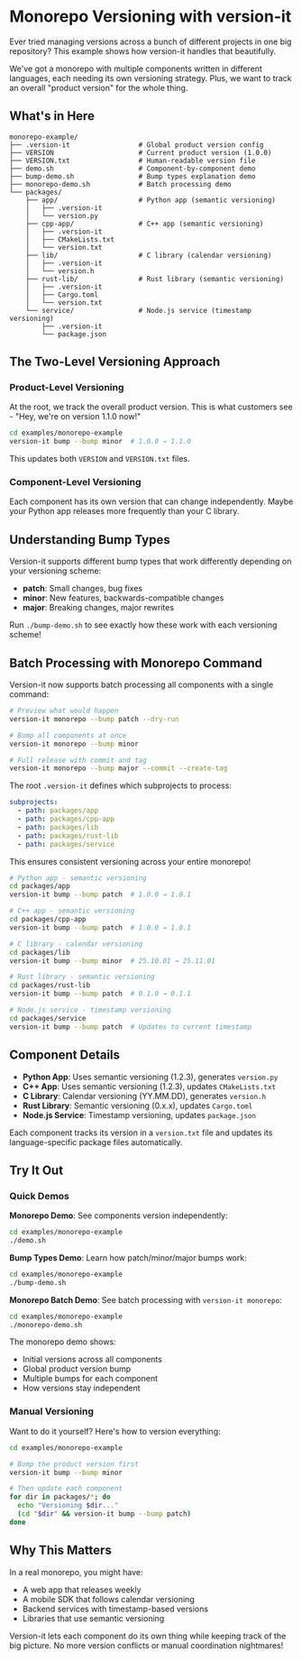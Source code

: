 # Monorepo Versioning with version-it

Ever tried managing versions across a bunch of different projects in one big repository? This example shows how version-it handles that beautifully.

We've got a monorepo with multiple components written in different languages, each needing its own versioning strategy. Plus, we want to track an overall "product version" for the whole thing.

## What's in Here

```
monorepo-example/
├── .version-it                 # Global product version config
├── VERSION                     # Current product version (1.0.0)
├── VERSION.txt                 # Human-readable version file
├── demo.sh                     # Component-by-component demo
├── bump-demo.sh                # Bump types explanation demo
├── monorepo-demo.sh            # Batch processing demo
└── packages/
    ├── app/                    # Python app (semantic versioning)
    │   ├── .version-it
    │   └── version.py
    ├── cpp-app/                # C++ app (semantic versioning)
    │   ├── .version-it
    │   ├── CMakeLists.txt
    │   └── version.txt
    ├── lib/                    # C library (calendar versioning)
    │   ├── .version-it
    │   └── version.h
    ├── rust-lib/               # Rust library (semantic versioning)
    │   ├── .version-it
    │   ├── Cargo.toml
    │   └── version.txt
    └── service/                # Node.js service (timestamp versioning)
        ├── .version-it
        └── package.json
```

## The Two-Level Versioning Approach

### Product-Level Versioning

At the root, we track the overall product version. This is what customers see - "Hey, we're on version 1.1.0 now!"

```bash
cd examples/monorepo-example
version-it bump --bump minor  # 1.0.0 → 1.1.0
```

This updates both `VERSION` and `VERSION.txt` files.

### Component-Level Versioning

Each component has its own version that can change independently. Maybe your Python app releases more frequently than your C library.

## Understanding Bump Types

Version-it supports different bump types that work differently depending on your versioning scheme:

- **patch**: Small changes, bug fixes
- **minor**: New features, backwards-compatible changes
- **major**: Breaking changes, major rewrites

Run `./bump-demo.sh` to see exactly how these work with each versioning scheme!

## Batch Processing with Monorepo Command

Version-it now supports batch processing all components with a single command:

```bash
# Preview what would happen
version-it monorepo --bump patch --dry-run

# Bump all components at once
version-it monorepo --bump minor

# Full release with commit and tag
version-it monorepo --bump major --commit --create-tag
```

The root `.version-it` defines which subprojects to process:

```yaml
subprojects:
  - path: packages/app
  - path: packages/cpp-app
  - path: packages/lib
  - path: packages/rust-lib
  - path: packages/service
```

This ensures consistent versioning across your entire monorepo!

```bash
# Python app - semantic versioning
cd packages/app
version-it bump --bump patch  # 1.0.0 → 1.0.1

# C++ app - semantic versioning
cd packages/cpp-app
version-it bump --bump patch  # 1.0.0 → 1.0.1

# C library - calendar versioning
cd packages/lib
version-it bump --bump minor  # 25.10.01 → 25.11.01

# Rust library - semantic versioning
cd packages/rust-lib
version-it bump --bump patch  # 0.1.0 → 0.1.1

# Node.js service - timestamp versioning
cd packages/service
version-it bump --bump patch  # Updates to current timestamp
```

## Component Details

- **Python App**: Uses semantic versioning (1.2.3), generates `version.py`
- **C++ App**: Uses semantic versioning (1.2.3), updates `CMakeLists.txt`
- **C Library**: Calendar versioning (YY.MM.DD), generates `version.h`
- **Rust Library**: Semantic versioning (0.x.x), updates `Cargo.toml`
- **Node.js Service**: Timestamp versioning, updates `package.json`

Each component tracks its version in a `version.txt` file and updates its language-specific package files automatically.

## Try It Out

### Quick Demos

**Monorepo Demo**: See components version independently:
```bash
cd examples/monorepo-example
./demo.sh
```

**Bump Types Demo**: Learn how patch/minor/major bumps work:
```bash
cd examples/monorepo-example
./bump-demo.sh
```

**Monorepo Batch Demo**: See batch processing with `version-it monorepo`:
```bash
cd examples/monorepo-example
./monorepo-demo.sh
```

The monorepo demo shows:
- Initial versions across all components
- Global product version bump
- Multiple bumps for each component
- How versions stay independent

### Manual Versioning

Want to do it yourself? Here's how to version everything:

```bash
cd examples/monorepo-example

# Bump the product version first
version-it bump --bump minor

# Then update each component
for dir in packages/*; do
  echo "Versioning $dir..."
  (cd "$dir" && version-it bump --bump patch)
done
```

## Why This Matters

In a real monorepo, you might have:
- A web app that releases weekly
- A mobile SDK that follows calendar versioning
- Backend services with timestamp-based versions
- Libraries that use semantic versioning

Version-it lets each component do its own thing while keeping track of the big picture. No more version conflicts or manual coordination nightmares!